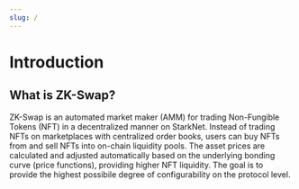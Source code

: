 ```yaml
---
slug: /
---
```


# Introduction

## What is ZK-Swap?

ZK-Swap is an automated market maker (AMM) for trading Non-Fungible Tokens (NFT) in a decentralized manner on StarkNet.
Instead of trading NFTs on marketplaces with centralized order books, users can buy NFTs from and sell NFTs into on-chain liquidity pools.
The asset prices are calculated and adjusted automatically based on the underlying bonding curve (price functions), providing higher NFT liquidity.
The goal is to provide the highest possibile degree of configurability on the protocol level.
